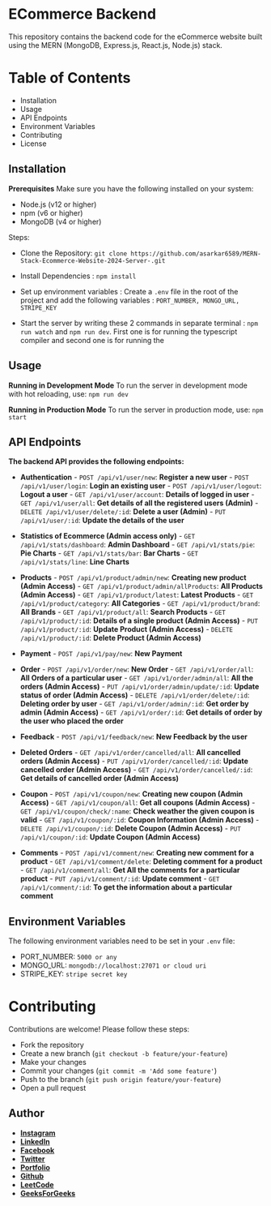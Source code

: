 ﻿# ECommerce Backend

This repository contains the backend code for the eCommerce website built using the MERN (MongoDB, Express.js, React.js, Node.js) stack.


# Table of Contents

 - Installation
 - Usage
 - API Endpoints
 - Environment Variables
 - Contributing
 - License

## Installation

**Prerequisites**
Make sure you have the following installed on your system:
	

 -  Node.js (v12 or higher)
-   npm (v6 or higher)
-   MongoDB (v4 or higher)

Steps:
 - Clone the Repository: `git clone https://github.com/asarkar6589/MERN-Stack-Ecommerce-Website-2024-Server-.git`
 
 - Install Dependencies : `npm install`
 
 - Set up environment variables : Create a `.env` file in the root of the project and add the following variables : `PORT_NUMBER, MONGO_URL, STRIPE_KEY`
 
 - Start the server by writing these 2 commands in separate terminal : `npm run watch` and `npm run dev`. First one is for running the typescript compiler and second one is for running the 

## Usage

**Running in Development Mode**
		To run the server in development mode with hot reloading, use: `npm run dev`
		
**Running in Production Mode**
		To run the server in production mode, use: `npm start`

## API Endpoints

**The backend API provides the following endpoints:**
	

 - **Authentication**
		 - `POST /api/v1/user/new`: **Register a new user**
		-  	 `POST /api/v1/user/login`: **Login an existing user**
		-   `POST /api/v1/user/logout`: **Logout a user**
		- `GET /api/v1/user/account`: **Details of logged in user**
		- `GET /api/v1/user/all`: **Get details of all the registered users (Admin)**
		- `DELETE /api/v1/user/delete/:id`: **Delete a user (Admin)**
		- `PUT /api/v1/user/:id`: **Update the details of the user**
	
 - **Statistics of Ecommerce (Admin access only)**
		- `GET /api/v1/stats/dashboard`: **Admin Dashboard**
		-  	 `GET /api/v1/stats/pie`: **Pie Charts**
		-   `GET /api/v1/stats/bar`: **Bar Charts**
		- `GET /api/v1/stats/line`: **Line Charts**
		
 -   **Products**
			- `POST /api/v1/product/admin/new`: **Creating new product (Admin Access)**
			-  	 `GET /api/v1/product/admin/allProducts`: **All Products (Admin Access)**
			-   `GET /api/v1/product/latest`: **Latest Products**
			- `GET /api/v1/product/category`: **All Categories**
			- `GET /api/v1/product/brand`: **All Brands**
			- `GET /api/v1/product/all`: **Search Products**
			- `GET /api/v1/product/:id`: **Details of a single product (Admin Access)**
			- `PUT /api/v1/product/:id`: **Update Product (Admin Access)**
			- `DELETE /api/v1/product/:id`: **Delete Product (Admin Access)**

 -   **Payment**
			- `POST /api/v1/pay/new`: **New Payment**

 -   **Order**
			- `POST /api/v1/order/new`: **New Order**
			- `GET /api/v1/order/all`: **All Orders of a particular user**
			- `GET /api/v1/order/admin/all`: **All the orders (Admin Access)**
			- `PUT /api/v1/order/admin/update/:id`: **Update status of order (Admin Access)**
			- `DELETE /api/v1/order/delete/:id`: **Deleting order by user**
			- `GET /api/v1/order/admin/:id`: **Get order by admin (Admin Access)**
			- `GET /api/v1/order/:id`: **Get details of order by the user who placed the order**

 -   **Feedback**
			- `POST /api/v1/feedback/new`: **New Feedback by the user**

 -   **Deleted Orders**
			- `GET /api/v1/order/cancelled/all`: **All cancelled orders (Admin Access)**
			-  `PUT /api/v1/order/cancelled/:id`: **Update cancelled order (Admin Access)**
			-  `GET /api/v1/order/cancelled/:id`: **Get details of cancelled order (Admin Access)**

-   **Coupon**
			- `POST /api/v1/coupon/new`: **Creating new coupon (Admin Access)**
			-  `GET /api/v1/coupon/all`: **Get all coupons (Admin Access)**
			-  `GET /api/v1/coupon/check/:name`: **Check weather the given coupon is valid**
			- `GET /api/v1/coupon/:id`: **Coupon Information (Admin Access)**
			- `DELETE /api/v1/coupon/:id`: **Delete Coupon (Admin Access)**
			- `PUT /api/v1/coupon/:id`: **Update Coupon (Admin Access)**

-   **Comments**
			- `POST /api/v1/comment/new`: **Creating new comment for a product**
			-  `GET /api/v1/comment/delete`: **Deleting comment for a product**
			-  `GET /api/v1/comment/all`: **Get All the comments for a particular product**
			- `PUT /api/v1/comment/:id`: **Update comment**
			- `GET /api/v1/comment/:id`: **To get the information about a particular comment**


## Environment Variables

The following environment variables need to be set in your `.env` file:

 - PORT_NUMBER: `5000 or any`
 - MONGO_URL: `mongodb://localhost:27071 or cloud uri`
 - STRIPE_KEY: `stripe secret key`

# Contributing

Contributions are welcome! Please follow these steps:

 - Fork the repository
-   Create a new branch (`git checkout -b feature/your-feature`)
-   Make your changes
-   Commit your changes (`git commit -m 'Add some feature'`)
-   Push to the branch (`git push origin feature/your-feature`)
-   Open a pull request

## Author

 - **[Instagram](https://www.instagram.com/sarkararnab266/)**
 - **[Linkedln](https://www.linkedin.com/in/arnab-sarkar-676813202/)**
 - **[Facebook](https://www.facebook.com/profile.php?id=100059726717883)**
 - **[Twitter](https://x.com/ArnabSa22710292)**
 - **[Portfolio](https://arnab-portfolio-nu.vercel.app/)**
 - **[Github](https://github.com/asarkar6589)**
 - **[LeetCode](https://leetcode.com/u/sarkararnab266/)**
 - **[GeeksForGeeks](https://auth.geeksforgeeks.org/user/sarkararnab266/practice)**
